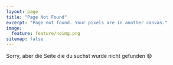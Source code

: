 ```yaml
---
layout: page
title: "Page Not Found"
excerpt: "Page not found. Your pixels are in another canvas."
image:
  feature: feature/noimg.png
sitemap: false
---  
```


Sorry, aber die Seite die du suchst wurde nicht gefunden :anguished:
<br/>
<br/>
<br/>
<br/>
<script type="text/javascript">
  var GOOG_FIXURL_LANG = 'de';
  var GOOG_FIXURL_SITE = '{{ site.url }}'
</script>
<script type="text/javascript"
  src="http://linkhelp.clients.google.com/tbproxy/lh/wm/fixurl.js">
</script>
